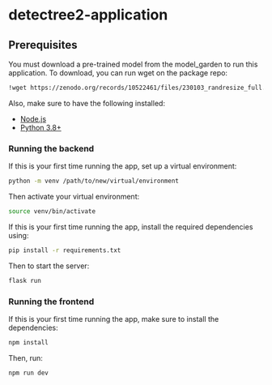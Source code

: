 # detectree2-application

## Prerequisites

You must download a pre-trained model from the model_garden to run this application. To download, you can run wget on the package repo:

```bash
!wget https://zenodo.org/records/10522461/files/230103_randresize_full.pth
```

Also, make sure to have the following installed:

- [Node.js](https://nodejs.org/en)
- [Python 3.8+](https://www.python.org/)

### Running the backend

If this is your first time running the app, set up a virtual environment:

```bash
python -m venv /path/to/new/virtual/environment
```

Then activate your virtual environment:

```bash
source venv/bin/activate
```

If this is your first time running the app, install the required dependencies using:

```bash
pip install -r requirements.txt
```

Then to start the server:

```bash
flask run
```

### Running the frontend

If this is your first time running the app, make sure to install the dependencies:

```bash
npm install
```

Then, run:

```bash
npm run dev
```
